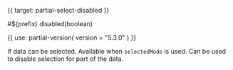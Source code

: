 
{{ target: partial-select-disabled }}

#${prefix} disabled(boolean)

<ExampleUIControlBoolean default="false" />

{{ use: partial-version(
    version = "5.3.0"
) }}

If data can be selected. Available when `selectedMode` is used. Can be used to disable selection for part of the data.

